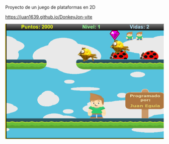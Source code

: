 Proyecto de un juego de plataformas en 2D

https://juan1639.github.io/DonkeyJon-vite

<img src="./img/miniatura_DonkeyJon.png"/>
